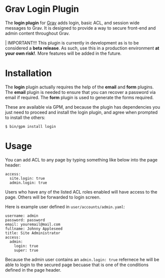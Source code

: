 # Grav Login Plugin

The **login plugin** for [Grav](http://github.com/getgrav/grav) adds login, basic ACL, and session wide messages to Grav.  It is designed to provide a way to secure front-end and admin content throughout Grav.

| IMPORTANT!!! This plugin is currently in development as is to be considered a **beta release**.  As such, use this in a production environment **at your own risk!**. More features will be added in the future.


# Installation

The **login** plugin actually requires the help of the **email** and **form** plugins. The **email** plugin is needed to ensure that you can recover a password via email if required.  The **form** plugin is used to generate the forms required.
 
These are available via GPM, and because the plugin has dependencies you just need to proceed and install the login plugin, and agree when prompted to install the others:

```
$ bin/gpm install login
```

# Usage

You can add ACL to any page by typing something like below into the page header:

```
access:
  site.login: true
  admin.login: true
```  

Users who have any of the listed ACL roles enabled will have access to the page.
Others will be forwarded to login screen.

Here is example user defined in `user/accounts/admin.yaml`:

```
username: admin
password: password
email: youremail@mail.com
fullname: Johnny Appleseed
title: Site Administrator
access:
  admin:
    login: true
    super: true
```

Because the admin user contains an `admin.login: true` refernece he will be able to login to the secured page becuase that is one of the conditions defined in the page header.


